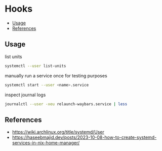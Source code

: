 # Hooks

<!-- vim-markdown-toc GFM -->

* [Usage](#usage)
* [References](#references)

<!-- vim-markdown-toc -->

## Usage

list units

```bash
systemctl --user list-units
```

manually run a service once for testing purposes

```bash
systemctl start --user <name>.service
```

inspect journal logs

```bash
journalctl --user -xeu relaunch-waybars.service | less
```

## References

- https://wiki.archlinux.org/title/systemd/User
- https://haseebmajid.dev/posts/2023-10-08-how-to-create-systemd-services-in-nix-home-manager/
